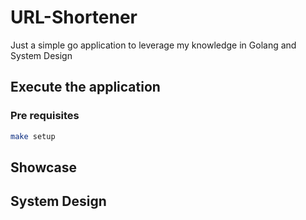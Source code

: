 # URL-Shortener
Just a simple go application to leverage my knowledge in Golang and System Design

## Execute the application

### Pre requisites

```sh
make setup
```

## Showcase

## System Design
